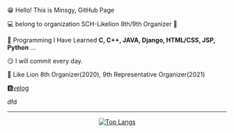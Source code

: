 
😁 Hello! This is Minsgy, GitHub Page  


💻 belong to organization  SCH-Likelion 8th/9th Organizer 🦁  


🤩 Programming I Have Learned **C, C++, JAVA, Django, HTML/CSS, JSP, Python** ...  


😏 I will commit every day.  
  
🦁 Like Lion 8th Organizer(2020), 9th Representative Organizer(2021)  
  
🅱[velog](https://velog.io/@minsgy)   




  dfd
  
<div align=center>  
  
---

[![Top Langs](https://github-readme-stats.vercel.app/api/top-langs/?username=minsgy&layout=compact)](https://github.com/anuraghazra/github-readme-stats)
</div>
